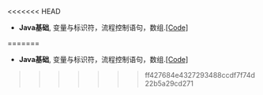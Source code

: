 <<<<<<< HEAD
- <strong>Java基础</strong>, 变量与标识符，流程控制语句，数组.[[Code]](https://github.com/irisTechdom/iris-studyspace)


=======
- <strong>Java基础</strong>, 变量与标识符，流程控制语句，数组.[[Code]](https://github.com/irisTechdom/iris-studyspace)


>>>>>>> ff427684e4327293488ccdf7f74d22b5a29cd271
